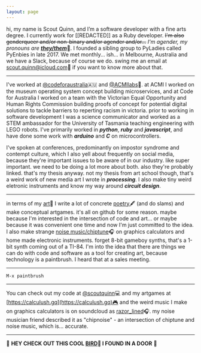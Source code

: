 ```yaml
---
layout: page
---
```


  hi, my name is Scout Quinn, and I’m a software developer with a fine arts degree. I currently work for [[REDACTED]] as a Ruby developer. ~~I'm also genderqueer and/or non-binary and/or agender and/or...~~ _I'm agender, my pronouns are_ [_**they/them**_](https://pronoun.is/they/.../themselves)🌈. I founded a sibling group to PyLadies called PyEnbies in late 2017. We met monthly... ish... in Melbourne, Australia and we have a Slack, because of course we do. swing me an email at [scout.quinn@icloud.com](mailto:scout.quinn@icloud.com)📧 if you want to know more about that.
  
---
  
  I've worked at [@codeforaustralia](https://github.com/codeforaustralia)🇦🇺 and [@ACMIlabs](https://github.com/ACMIlabs)🎥. at ACMI I worked on the museum operating system concept building microservices, and at Code for Australia I worked on a team with the Victorian Equal Opportunity and Human Rights Commission building proofs of concept for potential digital solutions to tackle barriers to reperting racism in victoria. prior to working in software development I was a science communicator and worked as a STEM ambassador for the University of Tasmania teaching engineering with LEGO robots. I've primarily worked in _**python**_, _**ruby**_ and _**javascript**_, and have done some work with _**arduino**_ and _**C**_ on microcontrollers.
  
  I've spoken at conferences, predominantly on impostor syndrome and contempt culture, which I also yell about frequently on social media, because they're important issues to be aware of in our industry. like super important. we need to be doing a lot more about both. also they're probably linked. that's my thesis anyway. not my thesis from art school though, that's a weird work of new media art I wrote in _**processing**_. I also make tiny weird eletronic instruments and know my way around _**circuit design**_.
 
---
 
  in terms of my [art](https://scoutquinn.github.io/art)🎨 I write a lot of concrete [poetry](https://scoutquinn.github.io/poetry)🖋 (and do slams) and make conceptual artgames. it's all on github for some reason. maybe because I'm interested in the intersection of code and art... or maybe because it was convenient one time and now I'm just committed to the idea. I also make strange [noise music/chiptune](https://soundcloud.com/razor_lined)🎧 on graphics calculators and home made electronic instruments. forget 8-bit gameboy synths, that's a 1-bit synth coming out of a TI-84. I'm into the idea that there are things we can do with code and software as a tool for creating art, because technology is a paintbrush. I heard that at a sales meeting.

---

`M-x paintbrush`

---

  You can check out my code at [@scoutquinn](https://github.com/scoutquinn)💻 and my artgames at [https://calculush.gq](https://calculush.gq)🎮 and the weird music I make on graphics calculators is on soundcloud as [razor_lined](https://soundcloud.com/razor_lined)🎧. my noise musician friend described it as "chipnoise" - an intersection of chiptune and noise music, which is... accurate. 

---

👀 **HEY CHECK OUT THIS COOL [BIRD](https://keybase.pub/scoutquinn/door-canary.txt)🦆 I FOUND IN A DOOR** 👀

